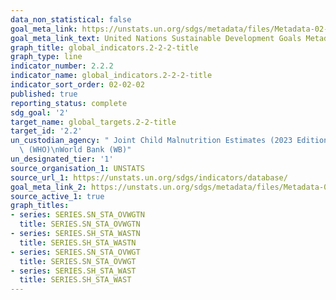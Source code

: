 ```yaml
---
data_non_statistical: false
goal_meta_link: https://unstats.un.org/sdgs/metadata/files/Metadata-02-02-02a.pdf
goal_meta_link_text: United Nations Sustainable Development Goals Metadata (pdf 232kB)
graph_title: global_indicators.2-2-2-title
graph_type: line
indicator_number: 2.2.2
indicator_name: global_indicators.2-2-2-title
indicator_sort_order: 02-02-02
published: true
reporting_status: complete
sdg_goal: '2'
target_name: global_targets.2-2-title
target_id: '2.2'
un_custodian_agency: " Joint Child Malnutrition Estimates (2023 Edition)/ United Nations Children's Fund (UNICEF) World Health Organization\
  \ (WHO)\nWorld Bank (WB)"
un_designated_tier: '1'
source_organisation_1: UNSTATS
source_url_1: https://unstats.un.org/sdgs/indicators/database/
goal_meta_link_2: https://unstats.un.org/sdgs/metadata/files/Metadata-02-02-02b.pdf
source_active_1: true
graph_titles:
- series: SERIES.SN_STA_OVWGTN
  title: SERIES.SN_STA_OVWGTN
- series: SERIES.SH_STA_WASTN
  title: SERIES.SH_STA_WASTN
- series: SERIES.SN_STA_OVWGT
  title: SERIES.SN_STA_OVWGT
- series: SERIES.SH_STA_WAST
  title: SERIES.SH_STA_WAST
---
```

